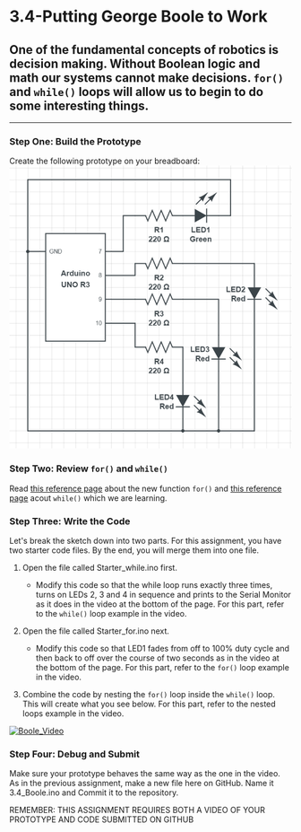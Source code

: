 # 3.4-Putting George Boole to Work
## One of the fundamental concepts of robotics is decision making.  Without Boolean logic and math our systems cannot make decisions.  `for()` and `while()` loops will allow us to begin to do some interesting things.
---
### Step One: Build the Prototype
Create the following prototype on your breadboard:
![Boole prototype](https://github.com/WHS-Robotics-Classes/3.4-Putting_George_Boole_to_Work/blob/main/Boole_Circuit.PNG?raw=true)

### Step Two: Review `for()` and `while()`
Read [this reference page](https://www.arduino.cc/reference/en/language/structure/control-structure/for/) about the new function `for()` and [this reference page](https://www.arduino.cc/reference/en/language/structure/control-structure/while/) acout `while()` which we are learning.  

### Step Three: Write the Code
Let's break the sketch down into two parts.  For this assignment, you have two starter code files.  By the end, you will merge them into one file.  

1. Open the file called Starter_while.ino first.
    - Modify this code so that the while loop runs exactly three times, turns on LEDs 2, 3 and 4 in sequence and prints to the Serial Monitor as it does in the video at the bottom of the page.  For this part, refer to the `while()` loop example in the video.
    
2. Open the file called Starter_for.ino next.
    - Modify this code so that LED1 fades from off to 100% duty cycle and then back to off over the course of two seconds as in the video at the bottom of the page.  For this part, refer to the `for()` loop example in the video.

3. Combine the code by nesting the `for()` loop inside the `while()` loop.  This will create what you see below.  For this part, refer to the nested loops example in the video.

[![Boole_Video](http://img.youtube.com/vi/YLVuv-kYwoE/0.jpg)](https://www.youtube.com/watch?v=YLVuv-kYwoE "Lab 3.4 Prototype")

### Step Four: Debug and Submit
Make sure your prototype behaves the same way as the one in the video. As in the previous assignment, make a new file here on GitHub. Name it 3.4_Boole.ino and Commit it to the repository.

REMEMBER: THIS ASSIGNMENT REQUIRES BOTH A VIDEO OF YOUR PROTOTYPE AND CODE SUBMITTED ON GITHUB
